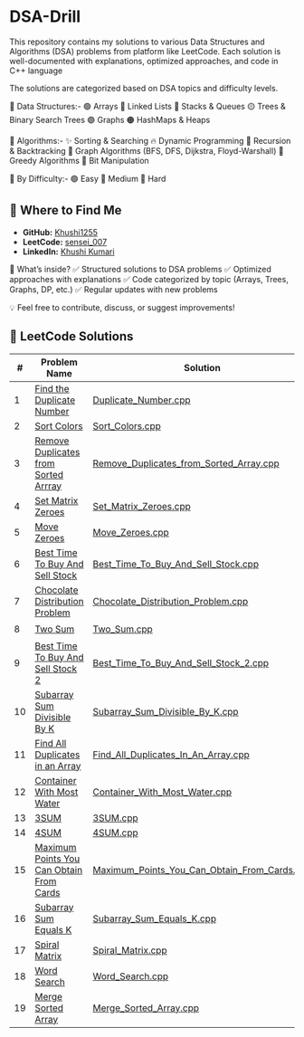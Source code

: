 # DSA-Drill
This repository contains my solutions to various Data Structures and Algorithms (DSA) problems from platform like LeetCode. Each solution is well-documented with explanations, optimized approaches, and code in C++ language

The solutions are categorized based on DSA topics and difficulty levels.

📂 Data Structures:-
🟢 Arrays
🔵 Linked Lists
🔴 Stacks & Queues
🟡 Trees & Binary Search Trees
🟣 Graphs
🟠 HashMaps & Heaps

📂 Algorithms:-
✨ Sorting & Searching
🔥 Dynamic Programming
🔁 Recursion & Backtracking
🌉 Graph Algorithms (BFS, DFS, Dijkstra, Floyd-Warshall)
🏹 Greedy Algorithms
🧩 Bit Manipulation

📂 By Difficulty:-
🟢 Easy
🔵 Medium
🔴 Hard

## 📍 Where to Find Me  
- **GitHub:** [Khushi1255](https://github.com/Khushi1255)  
- **LeetCode:** [sensei_007](https://leetcode.com/u/sensei_007/)  
- **LinkedIn:** [Khushi Kumari](https://www.linkedin.com/in/khushi-kumari-235818261/)  


🚀 What’s inside?
✅ Structured solutions to DSA problems
✅ Optimized approaches with explanations
✅ Code categorized by topic (Arrays, Trees, Graphs, DP, etc.)
✅ Regular updates with new problems

💡 Feel free to contribute, discuss, or suggest improvements!

## 📝 LeetCode Solutions

| #  | Problem Name  | Solution  | Difficulty |
|----|--------------|-----------|------------|
| 1  | [Find the Duplicate Number](https://leetcode.com/problems/find-the-duplicate-number/) | [Duplicate_Number.cpp](Array/Duplicate_Number.cpp) |🔵Medium |
| 2  | [Sort Colors](https://leetcode.com/problems/sort-colors/) | [Sort_Colors.cpp](Array/Sort_Colors.cpp) |🔵Medium |
| 3  | [Remove Duplicates from Sorted Arrray](https://leetcode.com/problems/remove-duplicates-from-sorted-array/) | [Remove_Duplicates_from_Sorted_Array.cpp](Array/Remove_Duplicates_from_Sorted_Array.cpp) |🟢 Easy |
| 4  | [Set Matrix Zeroes](https://leetcode.com/problems/set-matrix-zeroes/) | [Set_Matrix_Zeroes.cpp](Array/Set_Matrix_Zeroes.cpp) |🔵Medium |
| 5  | [Move Zeroes](https://leetcode.com/problems/move-zeroes/) | [Move_Zeroes.cpp](Array/Move_Zeroes.cpp) | 🟢 Easy |
| 6  | [Best Time To Buy And Sell Stock](https://leetcode.com/problems/best-time-to-buy-and-sell-stock/) | [Best_Time_To_Buy_And_Sell_Stock.cpp](Array/Best_Time_To_Buy_And_Sell_Stock.cpp) |🟢 Easy |
| 7  | [Chocolate Distribution Problem](https://www.geeksforgeeks.org/problems/chocolate-distribution-problem3825/1) | [Chocolate_Distribution_Problem.cpp](Array/Chocolate_Distribution_Problem.cpp) |🟢 Easy |
| 8  | [Two Sum](https://leetcode.com/problems/two-sum/) | [Two_Sum.cpp](Array/Two_Sum.cpp) |🟢 Easy |
| 9  | [Best Time To Buy And Sell Stock 2](https://leetcode.com/problems/best-time-to-buy-and-sell-stock-ii/) | [Best_Time_To_Buy_And_Sell_Stock_2.cpp](Array/Best_Time_To_Buy_And_Sell_Stock_2.cpp) |🔵Medium |
| 10 | [Subarray Sum Divisible By K](https://leetcode.com/problems/subarray-sums-divisible-by-k/description/) | [Subarray_Sum_Divisible_By_K.cpp](Array/Subarray_Sum_Divisible_By_K.cpp) | 🔵Medium |
| 11 | [Find All Duplicates in an Array](https://leetcode.com/problems/find-all-duplicates-in-an-array/description/) | [Find_All_Duplicates_In_An_Array.cpp](Array/Find_All_Duplicates_In_An_Array.cpp) |🔵Medium |
| 12 | [Container With Most Water](https://leetcode.com/problems/container-with-most-water/description/) | [Container_With_Most_Water.cpp](Array/Container_With_Most_Water.cpp) | 🔵Medium |
| 13 | [3SUM](https://leetcode.com/problems/3sum/) | [3SUM.cpp](Array/3SUM.cpp) |🔵Medium |
| 14 | [4SUM](https://leetcode.com/problems/4sum/description/) | [4SUM.cpp](Array/4SUM.cpp) |🔵Medium |
| 15 | [Maximum Points You Can Obtain From Cards](https://leetcode.com/problems/maximum-points-you-can-obtain-from-cards/description/) | [Maximum_Points_You_Can_Obtain_From_Cards.cpp](Array/Maximum_Points_You_Can_Obtain_From_Cards.cpp) |🔵Medium |
| 16 | [Subarray Sum Equals K](https://leetcode.com/problems/subarray-sum-equals-k/description/) | [Subarray_Sum_Equals_K.cpp](Array/Subarray_Sum_Equals_K.cpp) |🔵Medium |
| 17 | [Spiral Matrix](https://leetcode.com/problems/spiral-matrix/description/) | [Spiral_Matrix.cpp](Array/Spiral_Matrix.cpp) |🔵Medium |
| 18 | [Word Search](https://leetcode.com/problems/word-search/solutions/) | [Word_Search.cpp](Array/Word_Search.cpp) |🔵Medium |
| 19 | [Merge Sorted Array](https://leetcode.com/problems/merge-sorted-array/description/) | [Merge_Sorted_Array.cpp](Array/Merge_Sorted_Array.cpp) |🟢 Easy |
